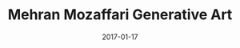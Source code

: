 ---
title: Mehran Mozaffari Generative Art
date: 2017-01-17
layout: Artwork
gridtype: 1
videofile: 
artworks:
- image: ../../assets/s_056/a01.jpg
- image: ../../assets/s_056/a02.jpg
- image: ../../assets/s_056/a03.jpg
- image: ../../assets/s_056/a04.jpg
- image: ../../assets/s_056/a05.jpg 
- image: ../../assets/s_056/a06.jpg
- image: ../../assets/s_056/a07.jpg
- image: ../../assets/s_056/a08.jpg
- image: ../../assets/s_056/a09.jpg
- image: ../../assets/s_056/a10.jpg
- image: ../../assets/s_056/a11.jpg
- image: ../../assets/s_056/a12.jpg
- image: ../../assets/s_056/a13.jpg 
- image: ../../assets/s_056/a14.jpg
- image: ../../assets/s_056/a15.jpg
- image: ../../assets/s_056/a16.jpg
- image: ../../assets/s_056/a17.jpg
- image: ../../assets/s_056/a18.jpg
- image: ../../assets/s_056/a19.jpg
- image: ../../assets/s_056/a20.jpg

           
caption: 
  line1: UNTITLED, 2017
  line2: Custom software (color, sound), computer, handwritten letters in Persian Nastaliq style, calligraphy, typography
  line3: Dimensions variable, landscape orientation, square
  line4: 
  credit: 
featuredArtwork: ../assets/s_056/a11.jpg
thumbnail:
  image: ../assets/s_056/t.jpg 
  caption: Letter Hea 
---